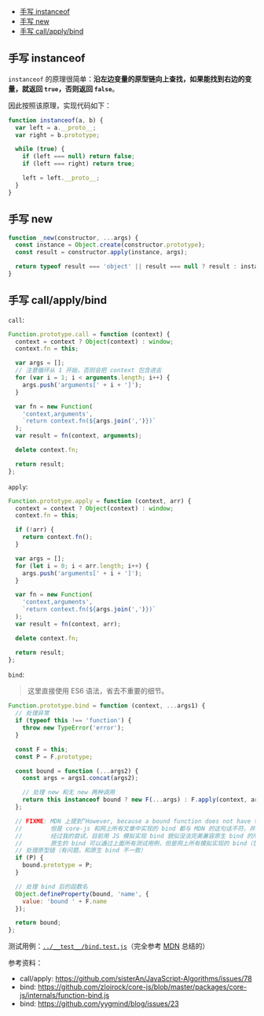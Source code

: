 - [手写 instanceof](#手写-instanceof)
- [手写 new](#手写-new)
- [手写 call/apply/bind](#手写-callapplybind)

## 手写 instanceof

`instanceof` 的原理很简单：**沿左边变量的原型链向上查找，如果能找到右边的变量，就返回 `true`，否则返回 `false`**。

因此按照该原理，实现代码如下：

```js
function instanceof(a, b) {
  var left = a.__proto__;
  var right = b.prototype;

  while (true) {
    if (left === null) return false;
    if (left === right) return true;

    left = left.__proto__;
  }
}
```

## 手写 new

```js
function _new(constructor, ...args) {
  const instance = Object.create(constructor.prototype);
  const result = constructor.apply(instance, args);

  return typeof result === 'object' || result === null ? result : instance;
}
```

## 手写 call/apply/bind

`call`:

```js
Function.prototype.call = function (context) {
  context = context ? Object(context) : window;
  context.fn = this;

  var args = [];
  // 注意循环从 1 开始，否则会把 context 包含进去
  for (var i = 1; i < arguments.length; i++) {
    args.push('arguments[' + i + ']');
  }

  var fn = new Function(
    'context,arguments',
    `return context.fn(${args.join(',')})`
  );
  var result = fn(context, arguments);

  delete context.fn;

  return result;
};
```

`apply`:

```js
Function.prototype.apply = function (context, arr) {
  context = context ? Object(context) : window;
  context.fn = this;

  if (!arr) {
    return context.fn();
  }

  var args = [];
  for (let i = 0; i < arr.length; i++) {
    args.push('arguments[' + i + ']');
  }

  var fn = new Function(
    'context,arguments',
    `return context.fn(${args.join(',')})`
  );
  var result = fn(context, arr);

  delete context.fn;

  return result;
};
```

`bind`:

> 这里直接使用 ES6 语法，省去不重要的细节。

```js
Function.prototype.bind = function (context, ...args1) {
  // 处理异常
  if (typeof this !== 'function') {
    throw new TypeError('error');
  }

  const F = this;
  const P = F.prototype;

  const bound = function (...args2) {
    const args = args1.concat(args2);

    // 处理 new 和无 new 两种调用
    return this instanceof bound ? new F(...args) : F.apply(context, args);
  };

  // FIXME: MDN 上提到“However, because a bound function does not have the prototype property”，
  //        但是 core-js 和网上所有文章中实现的 bind 都与 MDN 的这句话不符，并且在浏览器中测试可知 MDN 是对的，
  //        经过我的尝试，目前用 JS 模拟实现 bind 貌似没法完美兼容原生 bind 的所有表现，可见测试用例：../__test__/bind.test.js
  //        原生的 bind 可以通过上面所有测试用例，但是网上所有模拟实现的 bind（包括 MDN 推荐的 Polyfill: core-js）都没法完全通过
  // 处理原型链（有问题，和原生 bind 不一致）
  if (P) {
    bound.prototype = P;
  }

  // 处理 bind 后的函数名
  Object.defineProperty(bound, 'name', {
    value: 'bound ' + F.name
  });

  return bound;
};
```

测试用例：[`../__test__/bind.test.js`](../__test__/bind.test.js)（完全参考 [MDN](https://developer.mozilla.org/en-US/docs/Web/JavaScript/Reference/Global_Objects/Function/bind) 总结的）

参考资料：

- call/apply: https://github.com/sisterAn/JavaScript-Algorithms/issues/78
- bind: https://github.com/zloirock/core-js/blob/master/packages/core-js/internals/function-bind.js
- bind: https://github.com/yygmind/blog/issues/23
